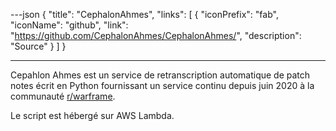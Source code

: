 ---json
{
	"title": "CephalonAhmes",
	"links":
	[
		{
			"iconPrefix": "fab",
			"iconName": "github",
			"link": "https://github.com/CephalonAhmes/CephalonAhmes/",
			"description": "Source"
		}
	]
}

---
Cepahlon Ahmes est un service de retranscription automatique de patch notes écrit en Python fournissant un service continu depuis juin 2020 à la communauté [r/warframe](https://www.reddit.com/r/warframe).


Le script est hébergé sur AWS Lambda.

